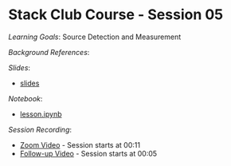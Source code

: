 # Stack Club Course - Session 05

*Learning Goals*: Source Detection and Measurement

*Background References*:

*Slides*:
* [slides](https://docs.google.com/presentation/d/1F5zWqhDs0Zlj_916gVJWdbyv0NSZrSN1vV-FdwLxdkw/edit?usp=sharing)

*Notebook*:
* [lesson.ipynb](lesson.ipynb)

*Session Recording*:
* [Zoom Video](https://stanford.zoom.us/rec/share/4epUE7TSqENLb6vi4n7QQrEtIaq_aaa8gCcW__teyx6ona_NR4Zjb5EUmfcLTJzu) - Session starts at 00:11
* [Follow-up Video](https://stanford.zoom.us/rec/share/tdUuf5zgr0VJZJXJ1Ef8fPIzPJr_eaa80CUbqaBbykroAXw-B6m-JR5FN-kGf_RQ) - Session starts at 00:05
